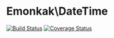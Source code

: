 # Emonkak\DateTime

[![Build Status](https://travis-ci.org/emonkak/php-date-time.svg)](https://travis-ci.org/emonkak/php-date-time)
[![Coverage Status](https://coveralls.io/repos/emonkak/php-date-time/badge.svg)](https://coveralls.io/r/emonkak/php-date-time)

